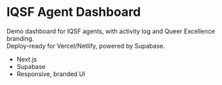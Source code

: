 # IQSF Agent Dashboard

Demo dashboard for IQSF agents, with activity log and Queer Excellence branding.  
Deploy-ready for Vercel/Netlify, powered by Supabase.

- Next.js
- Supabase
- Responsive, branded UI
